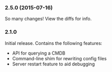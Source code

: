 ### 2.5.0 (2015-07-16)

So many changes! View the diffs for info.

### 2.1.0

Initial release. Contains the following features:
 - API for querying a CMDB
 - Command-line shim for rewriting config files
 - Server restart feature to aid debugging
